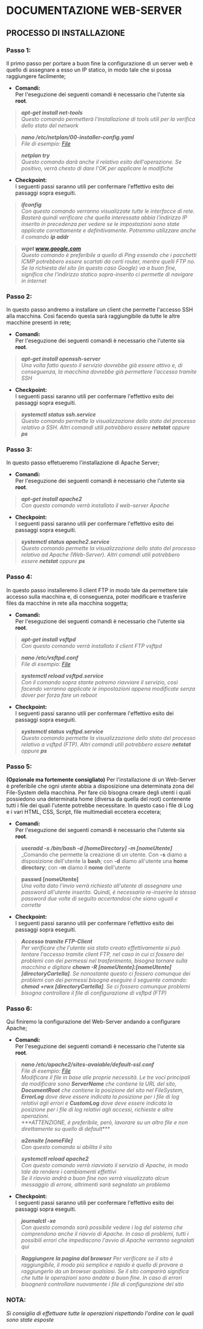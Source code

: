 # DOCUMENTAZIONE WEB-SERVER

## PROCESSO DI INSTALLAZIONE


### **Passo 1:**
Il primo passo per portare a buon fine la configurazione di un server web è quello di assegnare a esso un IP statico, in modo tale che si possa raggiungere facilmente;

- **Comandi:** <br>
Per l'eseguzione dei seguenti comandi è necessario che l'utente sia **root**.

> ***apt-get install net-tools*** <br>
_Questo comando permetterà l'installazione di tools utili per la verifica dello stato del network_

> ***nano /etc/netplan/00-installer-config.yaml*** <br>
_File di esempio: [File](https://github.com/Enrypase/WEB-SERVER/blob/main/00-installer-config.yaml)_

> ***netplan try*** <br>
_Questo comando darà anche il relativo esito dell'operazione. Se positivo, verrà chesto di dare l'OK per applicare le modifiche_

- **Checkpoint:** <br>
I seguenti passi saranno utili per confermare l'effettivo esito dei passaggi sopra eseguiti.

> ***ifconfig*** <br>
_Con questo comando verranno visualizzate tutte le interfacce di rete. Basterà quindi verificare che quella interessata abbia l'indirizzo IP inserito in precedenza per vedere se le impostazioni sono state applicate correttamente e definitivamente. Potremmo utilizzare anche il comando **ip addr**_

> ***wget www.google.com*** <br>
_Questo comando è preferibile a quello di Ping essendo che i pacchetti ICMP potrebbero essere scartati da certi router, mentre quelli FTP no. Se la richiesta del sito (in questo caso Google) va a buon fine, significa che l'indirizzo statico sopra-inserito ci permette di navigare in internet_


### **Passo 2:**
In questo passo andremo a installare un client che permette l'accesso SSH alla macchina. Così facendo questa sarà raggiungibile da tutte le altre macchine presenti in rete;

- **Comandi:** <br>
Per l'eseguzione dei seguenti comandi è necessario che l'utente sia **root**.

> ***apt-get install openssh-server*** <br>
_Una volta fatto questo il servizio dovrebbe già essere attivo e, di conseguenza, la macchina dovrebbe già permettere l'accesso tramite SSH_

- **Checkpoint:** <br>
I seguenti passi saranno utili per confermare l'effettivo esito dei passaggi sopra eseguiti.

> ***systemctl status ssh.service*** <br>
_Questo comando permette la visualizzazione dello stato del processo relativo a SSH. Altri comandi utili potrebbero essere ***netstat*** oppure ***ps***_


### **Passo 3:**
In questo passo effetueremo l'installazione di Apache Server;

- **Comandi:** <br>
Per l'eseguzione dei seguenti comandi è necessario che l'utente sia **root**.

> ***apt-get install apache2*** <br>
_Con questo comando verrà installato il web-server Apache_

- **Checkpoint:** <br>
I seguenti passi saranno utili per confermare l'effettivo esito dei passaggi sopra eseguiti.

> ***systemctl status apache2.service*** <br>
_Questo comando permette la visualizzazione dello stato del processo relativo ad Apache (Web-Server). Altri comandi utili potrebbero essere ***netstat*** oppure ***ps***_


### **Passo 4:**
In questo passo installeremo il client FTP in modo tale da permettere tale accesso sulla macchina e, di conseguenza, poter modificare e trasferire files da macchine in rete alla macchina soggetta;

- **Comandi:** <br>
Per l'eseguzione dei seguenti comandi è necessario che l'utente sia **root**.

> ***apt-get install vsftpd*** <br>
_Con questo comando verrà installato il client FTP vsftpd_

> ***nano /etc/vsftpd.conf*** <br>
_File di esempio: [File](https://github.com/Enrypase/WEB-SERVER/blob/main/vsftpd.conf)_

> ***systemctl reload vsftpd.service*** <br>
_Con il comando sopra stante potremo riavviare il servizio, così facendo verranno applicate le impostazioni appena modificate senza dover per forza fare un reboot_

- **Checkpoint:** <br>
I seguenti passi saranno utili per confermare l'effettivo esito dei passaggi sopra eseguiti.

> ***systemctl status vsftpd.service*** <br>
_Questo comando permette la visualizzazione dello stato del processo relativo a vsftpd (FTP). Altri comandi utili potrebbero essere ***netstat*** oppure ***ps***_


### **Passo 5:**
**(Opzionale ma fortemente consigliato)** Per l'installazione di un Web-Server è preferibile che ogni utente abbia a disposizione una determinata zona del File-System della macchina.
Per fare ciò bisogna creare degli utenti i quali possiedono una determinata home (diversa da quella del root) contenente tutti i file dei quali l'utente potrebbe necessitare. In questo caso i file di Log e i vari HTML, CSS, Script, file multimediali eccetera eccetera;

- **Comandi:** <br>
Per l'eseguzione dei seguenti comandi è necessario che l'utente sia **root**.

> ***useradd -s /bin/bash -d [homeDirectory] -m [nomeUtente]*** <br>
_Comando che permette la creazione di un utente. Con **-s** diamo a disposizione dell'utente la **bash**; con **-d** diamo all'utente una **home directory**; con **-m** diamo il **nome** dell'utente

> **passwd [nomeUtente]** <br>
_Una volta  dato l'invio verrà richiesto all'utente di assegnare una password all'utente inserito. Quindi, è necessario re-inserire la stessa password due volte di seguito accertandosi che siano uguali e corrette_

- **Checkpoint:** <br>
I seguenti passi saranno utili per confermare l'effettivo esito dei passaggi sopra eseguiti.

> ***Accesso tramite FTP-Client*** <br>
_Per verificare che l'utente sia stato creato effettivamente si può tentare l'accesso tramite client FTP, nel caso in cui ci fossero dei problemi con dei permessi nel trasferimento, bisogna tornare sulla macchina e digitare ***chown -R [nomeUtente]:[nomeUtente] [directoryCartella]***.
Se nonostante questo ci fossero comunque dei problemi con dei permessi bisogna eseguire il seguente comando: ***chmod +rwx [directoryCartella]***.
Se ci fossero comunque problemi bisogna controllare il file di configurazione di vsftpd (FTP)_


### **Passo 6:**
Qui finiremo la configurazione del Web-Server andando a configurare Apache;

- **Comandi:** <br>
Per l'eseguzione dei seguenti comandi è necessario che l'utente sia **root**.

> ***nano /etc/apache2/sites-avaiable/default-ssl.conf*** <br>
_File di esempio: [File](https://github.com/Enrypase/WEB-SERVER/blob/main/000-default.conf) <br>
Modificare il file in base alle proprie necessità. Le tre voci principali da modificare sono ***ServerName*** che contiene la URL del sito, ***DocumentRoot*** che contiene la posizione del sito nel FileSystem, ***ErrorLog*** dove deve essere indicata la posizione per i file di log relativi agli errori e ***CustomLog*** dove deve essere indicata la posizione per i file di log relativi agli accessi, richieste e altre operazioni. <br>
***ATTENZIONE, è preferibile, però, lavorare su un altro file e non direttamente su quello di default_***

> ***a2ensite [nomeFile]*** <br>
_Con questo comando si abilita il sito_

> ***systemctl reload apache2*** <br>
_Con questo comando verrà riavviato il servizio di Apache, in modo tale da rendere i cambiamenti effettivi <br>
Se il riavvio andrà a buon fine non verrà visualizzato alcun messaggio di errore, altrimenti sarà segnalato un problema_

- **Checkpoint:** <br>
I seguenti passi saranno utili per confermare l'effettivo esito dei passaggi sopra eseguiti.

> ***journalctl -xe*** <br>
_Con questo comando sarà possibile vedere i log del sistema che comprendono anche il riavvio di Apache. In caso di problemi, tutti i possibili errori che impediscono l'avvio di Apache verranno segnalati qui_

> ***Raggiungere la pagina dal browser***
_Per verificare se il sito è raggiungibile, il modo più semplice e rapido è quello di provare a raggiungerlo da un browser qualsiasi. Se il sito comparirà significa che tutte le operazioni sono andate a buon fine. In caso di errori bisognerà controllare nuovamente i file di configurazione del sito_


### NOTA: <br>
*Si consiglia di effettuare tutte le operazioni rispettando l'ordine con le quali sono state esposte* <br>
